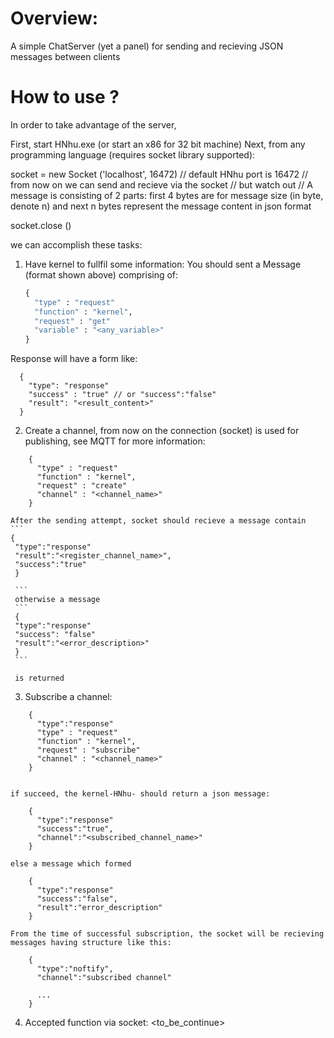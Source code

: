 # Overview:
A simple ChatServer (yet a panel) for sending and recieving JSON messages between clients

# How to use ?

In order to take advantage of the server, 

First, start HNhu.exe (or start an x86 for 32 bit machine)
Next, from any programming language (requires socket library supported):

socket = new Socket ('localhost', 16472) // default HNhu port is 16472
// from now on we can send and recieve via the socket 
// but watch out
// A message is consisting of 2 parts: first 4 bytes are for message size (in byte, denote n) and next n bytes represent the message content in json format

socket.close ()

we can accomplish these tasks:
1. Have kernel to fullfil some information:
  You should sent a Message (format shown above) comprising of:
    ```python
    {
      "type" : "request"
      "function" : "kernel",
      "request" : "get"
      "variable" : "<any_variable>"
    }
    
    ```
    
  Response will have a form like:
  ```
    {
      "type": "response"
      "success" : "true" // or "success":"false"
      "result": "<result_content>"
    }
  ```
    
2. Create a channel, from now on the connection (socket) is used for publishing, see MQTT for more information:
```
    {
      "type" : "request"
      "function" : "kernel",
      "request" : "create"
      "channel" : "<channel_name>" 
    }
```
  
    After the sending attempt, socket should recieve a message contain 
    ```
    {
     "type":"response"
     "result":"<register_channel_name>", 
     "success":"true"
     }
     
     ```
     otherwise a message 
     ```
     {
     "type":"response"
     "success": "false"
     "result":"<error_description>"
     } 
     ```
     
     is returned
     
3. Subscribe a channel:
```
    {
      "type":"response"
      "type" : "request"
      "function" : "kernel",
      "request" : "subscribe"
      "channel" : "<channel_name>" 
    }
    
```
    
    if succeed, the kernel-HNhu- should return a json message: 
```
    {
      "type":"response"
      "success":"true",
      "channel":"<subscribed_channel_name>"
    }
```    
    else a message which formed
```   
    {
      "type":"response"
      "success":"false",
      "result":"error_description"
    }
```
    From the time of successful subscription, the socket will be recieving messages having structure like this:
```
    {
      "type":"noftify",
      "channel":"subscribed channel"
      
      ...      
    }
```
 4. Accepted function via socket:
  <to_be_continue>
